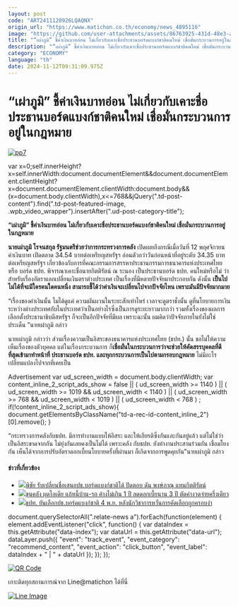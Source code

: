 ```yaml
---
layout: post
code: "ART2411120926LQAQNX"
origin_url: "https://www.matichon.co.th/economy/news_4895116"
image: "https://github.com/user-attachments/assets/86763925-431d-48e3-adfc-94aae7b0747b"
title: "“เผ่าภูมิ” ชี้ค่าเงินบาทอ่อน ไม่เกี่ยวกับเคาะชื่อประธานบอร์ดแบงก์ชาติคนใหม่ เชื่อมั่นกระบวนการอยู่ในกฎหมาย"
description: "“เผ่าภูมิ” ชี้ค่าเงินบาทอ่อน ไม่เกี่ยวกับเคาะชื่อประธานบอร์ดแบงก์ชาติคนใหม่ เชื่อมั่นกระบวนการอยู่ในกฎหมาย"
category: "ECONOMY"
language: "th"
date: 2024-11-12T09:31:09.975Z
---
```


# “เผ่าภูมิ” ชี้ค่าเงินบาทอ่อน ไม่เกี่ยวกับเคาะชื่อประธานบอร์ดแบงก์ชาติคนใหม่ เชื่อมั่นกระบวนการอยู่ในกฎหมาย

[![](https://www.matichon.co.th/wp-content/uploads/2024/11/pp7.jpg "pp7")](https://www.matichon.co.th/wp-content/uploads/2024/11/pp7.jpg)

var x=0;self.innerHeight?x=self.innerWidth:document.documentElement&&document.documentElement.clientHeight?x=document.documentElement.clientWidth:document.body&&(x=document.body.clientWidth),x<=768&&jQuery(".td-post-content").find(".td-post-featured-image, .wpb\_video\_wrapper").insertAfter(".ud-post-category-title");

**“เผ่าภูมิ” ชี้ค่าเงินบาทอ่อน ไม่เกี่ยวกับเคาะชื่อประธานบอร์ดแบงก์ชาติคนใหม่ เชื่อมั่นกระบวนการอยู่ในกฎหมาย**

**นายเผ่าภูมิ โรจนสกุล รัฐมนตรีช่วยว่าการกระทรวงการคลัง** เปิดเผยถึงกรณีเมื่อวันที่ 12 พฤศจิกายน ค่าเงินบาท เปิดตลาด 34.54 บาทต่อเหรียญสหรัฐฯ อ่อนตัวกว่าวันก่อนหน้าที่อยู่ระดับ 34.35 บาทต่อเหรียญสหรัฐฯ เกี่ยวข้องกับการที่คณะกรรมการสรรหาประธานกรรมการธนาคารแห่งประเทศไทย หรือ บอร์ด ธปท. พิจารณาเคาะชื่อนายกิตติรัตน์ ณ ระนอง เป็นประธานบอร์ด ธปท. คนใหม่หรือไม่ ว่า สำหรับเรื่องอัตราแลกเปลี่ยนเงินตราต่างประเทศ เป็นเรื่องที่มีหลายปัจจัยมาประกอบกัน ดังนั้น **เป็นไปไม่ได้ที่จะมีใครคนใดคนหนึ่ง สามารถชี้ได้ว่าค่าเงินจะเปลี่ยนไปจากปัจจัยไหน เพราะมันมีปัจจัยมากมาย**

“เรื่องของค่าเงินนั้น ไมได้ดูแค่ ความผันผวนในระยะสักเท่าไหร่ เวลาจะดูตราชั่งนั้น ดูที่นโยบายการเงินระหว่างต่างประเทศกับในประเทศว่าเป็นอย่างไรซึ่งเป็นการดูระยะยาวมากกว่า รวมทั้งเรื่องของผลการเลือกตั้งประธานาธิบดีสหรัฐฯ ก็จะเป็นอีกปัจจัยที่มีผล เพราะฉะนั้น ผมคิดว่าปัจจัยภายในยังไม่ใช่ประเด็น ”นายเผ่าภูมิ กล่าว

นายเผ่าภูมิ กล่าวว่า ส่วนเรื่องความเป็นอิสระของธนาคารแห่งประเทศไทย (ธปท.) นั้น ขอไม่ให้ความเห็นเรื่องของตัวบุคคล แต่ในเรื่องกระบวนการ ก็**เชื่อมั่นในกระบวนการว่าจะช่วยให้คัดสรรบุคคลที่ดีที่สุดเข้ามาทำหน้าที่ ประธานบอร์ด ธปท. และทุกกระบวนการเป็นไปตามกรอบกฎหมาย** ไม่มีอะไรเปลี่ยนแปลงไปจากที่เคยเป็น

Advertisement var ud\_screen\_width = document.body.clientWidth; var content\_inline\_2\_script\_ads\_show = false || ( ud\_screen\_width >= 1140 ) || ( ud\_screen\_width >= 1019 && ud\_screen\_width < 1140 ) || ( ud\_screen\_width >= 768 && ud\_screen\_width < 1019 ) || ( ud\_screen\_width < 768 ) ; if(!content\_inline\_2\_script\_ads\_show){ document.getElementsByClassName("td-a-rec-id-content\_inline\_2")\[0\].remove(); }

“กระทรวงการคลังกับธปท. มีการทำงานแบบให้อิสระ และให้เกียรติซึ่งกันและกันอยู่แล้ว แต่ไม่ใช่ว่าเป็นอิสระขาดจากกัน ไม่ยุ่งกันเลยคงเป็นไม่ได้ เพราะคลัง กับธปท. ยังทำงานประสานร่วมกัน เชื่อมโยงกัน เห็นได้จากการปรับอัตราดอกเบี้ยนโยบายครั้งที่ผ่านมา ก็เกิดจากการพูดคุยกัน”นายเผ่าภูมิ กล่าว

#### ข่าวที่เกี่ยวข้อง

*   [![](https://www.matichon.co.th/wp-content/uploads/2024/11/135.jpg)พิชัย รับเปลี่ยนชื่อเสนอปธ.บอร์ดแบงก์ชาติได้ ปัดตอบ ดัน พงษ์ภาณุ แทนกิตติรัตน์](https://www.matichon.co.th/politics/news_4881464)
*   [![](https://www.matichon.co.th/wp-content/uploads/2024/05/พิชัย-ชุณหวชิร-คลัง.jpg)ขุนคลัง ผุดไอเดีย แก้หนี้บ้าน-รถ ค้างไม่เกิน 1 ปี ลดดอกเบี้ยนาน 3 ปี ตัดค่างวดจ่ายครึ่งเดียว](https://www.matichon.co.th/economy/news_4877070)
*   [![](https://www.matichon.co.th/wp-content/uploads/2024/10/728-349.jpg)ธปท. ยันเลือกปธ.บอร์ดแบงก์ชาติ 4 พ.ย. หลังนักวิชาการหวั่นการคัดเลือกถูกครอบงำ](https://www.matichon.co.th/economy/news_4875834)

document.querySelectorAll(".relate-news a").forEach(function(element) { element.addEventListener("click", function() { var dataIndex = this.getAttribute("data-index"); var dataUrl = this.getAttribute("data-url"); dataLayer.push({ "event": "track\_event", "event\_category": "recommend\_content", "event\_action": "click\_button", "event\_label": dataIndex + " | " + dataUrl }); }); });

[![QR Code](https://www.matichon.co.th/wp-content/uploads/2023/07/wob1371z.jpg)](https://lin.ee/ht0nDxX)

เกาะติดทุกสถานการณ์จาก Line@matichon ได้ที่นี่

[![Line Image](https://www.matichon.co.th/wp-content/uploads/2023/07/th.png)](https://lin.ee/ht0nDxX)
